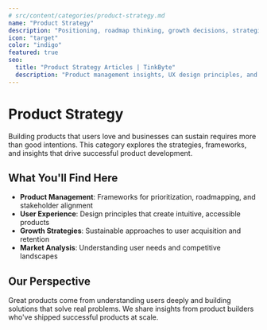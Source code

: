 ```yaml
---
# src/content/categories/product-strategy.md
name: "Product Strategy"
description: "Positioning, roadmap thinking, growth decisions, strategic planning"
icon: "target"
color: "indigo"
featured: true
seo:
  title: "Product Strategy Articles | TinkByte"
  description: "Product management insights, UX design principles, and Strategic approaches to product development and growths."
---
```


# Product Strategy

Building products that users love and businesses can sustain requires more than good intentions. This category explores the strategies, frameworks, and insights that drive successful product development.

## What You'll Find Here

- **Product Management**: Frameworks for prioritization, roadmapping, and stakeholder alignment
- **User Experience**: Design principles that create intuitive, accessible products
- **Growth Strategies**: Sustainable approaches to user acquisition and retention
- **Market Analysis**: Understanding user needs and competitive landscapes

## Our Perspective

Great products come from understanding users deeply and building solutions that solve real problems. We share insights from product builders who've shipped successful products at scale.